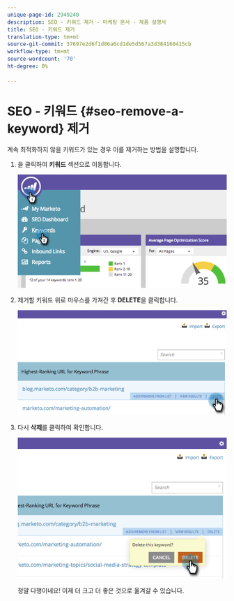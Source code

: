 ```yaml
---
unique-page-id: 2949240
description: SEO - 키워드 제거 - 마케팅 문서 - 제품 설명서
title: SEO - 키워드 제거
translation-type: tm+mt
source-git-commit: 37697e2d6f1d86a6cd1de5d567a3d384160415cb
workflow-type: tm+mt
source-wordcount: '70'
ht-degree: 0%

---
```



# SEO - 키워드 {#seo-remove-a-keyword} 제거

계속 최적화하지 않을 키워드가 있는 경우 이를 제거하는 방법을 설명합니다.

1. 을 클릭하여 **키워드** 섹션으로 이동합니다.

   ![](assets/image2014-9-18-13-3a35-3a52.png)

1. 제거할 키워드 위로 마우스를 가져간 후 **DELETE**&#x200B;을 클릭합니다.

   ![](assets/image2014-9-18-13-3a36-3a6.png)

1. 다시 **삭제**&#x200B;를 클릭하여 확인합니다.

   ![](assets/image2014-9-18-13-3a36-3a11.png)

   정말 다행이네요! 이제 더 크고 더 좋은 것으로 옮겨갈 수 있습니다.

